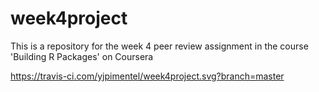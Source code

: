 # week4project
This is a repository for the week 4 peer review assignment in the course 'Building R Packages' on Coursera

https://travis-ci.com/yjpimentel/week4project.svg?branch=master
